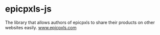 # epicpxls-js
The library that allows authors of epicpxls to share their products on other websites easily. www.epicpxls.com
